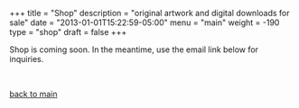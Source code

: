 +++
title = "Shop"
description = "original artwork and digital downloads for sale"
date = "2013-01-01T15:22:59-05:00"
menu = "main"
weight = -190
type = "shop"
draft = false
+++

<p>Shop is coming soon. In the meantime, use the email link below for inquiries.</p><p><br></p>
<a href="https://www.jamescampbell.us/">back to main</a>
